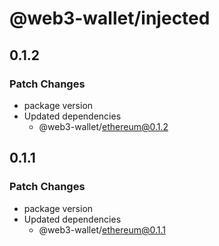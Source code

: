 # @web3-wallet/injected

## 0.1.2

### Patch Changes

- package version
- Updated dependencies
  - @web3-wallet/ethereum@0.1.2

## 0.1.1

### Patch Changes

- package version
- Updated dependencies
  - @web3-wallet/ethereum@0.1.1
